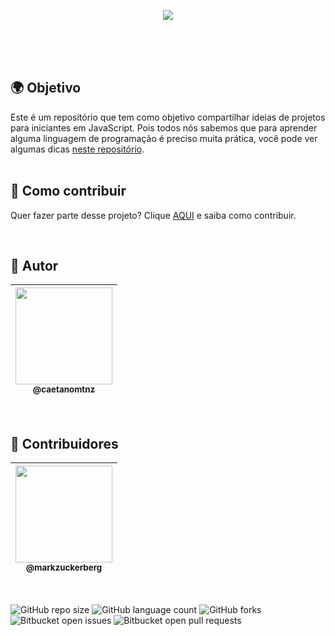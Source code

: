<p align="center" alt="começo">
  <img src="https://user-images.githubusercontent.com/82781818/121069601-abbbc500-c79b-11eb-9b91-be1777b76cbc.gif">
</p>

<br>
<br>

<br>

## 🌍 Objetivo

Este é um repositório que tem como objetivo compartilhar ideias de projetos para iniciantes em JavaScript. Pois todos nós sabemos que para aprender alguma linguagem de programação é preciso muita prática, você pode ver algumas dicas [neste repositório](https://github.com/caetanomtnz/pt.javascript.info/tree/master/1-js). <br>
<br>

## 📝 Como contribuir

Quer fazer parte desse projeto? Clique [AQUI](CONTRIBUTING.md) e saiba como contribuir.<br>




<br>

## 🐔 Autor

 | [<img src="https://avatars.githubusercontent.com/u/82781818?v=4" width="155"><br><sub>@caetanomtnz</sub>](https://github.com/caetanomtnz) |
| :---: |

<br>
 
## 🐣 Contribuidores


| [<img src="https://imagens.canaltech.com.br/celebridades/539.400.jpg" width="155"><br><sub>@markzuckerberg</sub>](https://github.com/caetanomtnz) |
| :---: |

<br>

![GitHub repo size](https://img.shields.io/github/repo-size/caetanomtnz/README-template?style=for-the-badge)
![GitHub language count](https://img.shields.io/github/languages/count/caetanomtnz/README-template?style=for-the-badge)
![GitHub forks](https://img.shields.io/github/forks/iuricode/README-template?style=for-the-badge)
![Bitbucket open issues](https://img.shields.io/bitbucket/issues/iuricode/README-template?style=for-the-badge)
![Bitbucket open pull requests](https://img.shields.io/bitbucket/pr-raw/caetanomtnz/README-template?style=for-the-badge)


 
 
